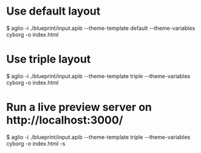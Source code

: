 # Use default layout
$ aglio -i ./blueprint/input.apib --theme-template default --theme-variables cyborg -o index.html 


# Use triple layout
$ aglio -i ./blueprint/input.apib --theme-template triple --theme-variables cyborg -o index.html


# Run a live preview server on http://localhost:3000/
$ aglio -i ./blueprint/input.apib --theme-template triple --theme-variables cyborg -o index.html -s


